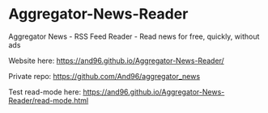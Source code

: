 


# Aggregator-News-Reader
Aggregator News - RSS Feed Reader - Read news for free, quickly, without ads

Website here: https://and96.github.io/Aggregator-News-Reader/

Private repo: https://github.com/And96/aggregator_news

Test read-mode here: https://and96.github.io/Aggregator-News-Reader/read-mode.html
